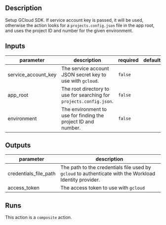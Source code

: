 ## Description

Setup GCloud SDK. If service account key is passed, it will be used, otherwise the action looks for a `projects.config.json` file in the app root, and uses the project ID and number for the given environment.

## Inputs

| parameter | description | required | default |
| - | - | - | - |
| service_account_key | The service account JSON secret key to use with `gcloud`. | `false` |  |
| app_root | The root directory to use for searching for `projects.config.json`. | `false` |  |
| environment | The environment to use for finding the project ID and number. | `false` |  |


## Outputs

| parameter | description |
| - | - |
| credentials_file_path | The path to the credentials file used by `gcloud` to authenticate with the Workload Identity provider. |
| access_token | The access token to use with `gcloud` |


## Runs

This action is a `composite` action.


